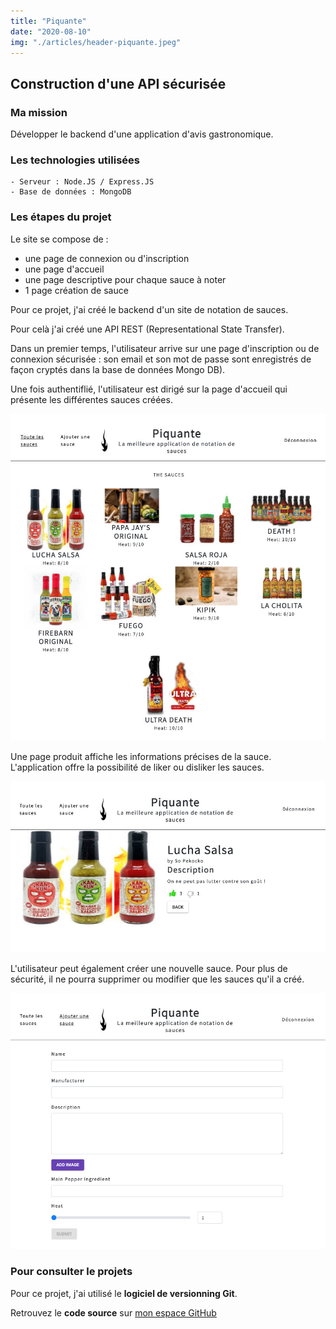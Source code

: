 ```yaml
---
title: "Piquante"
date: "2020-08-10"
img: "./articles/header-piquante.jpeg"
---
```


## Construction d'une API sécurisée

### Ma mission

Développer le backend d'une application d'avis gastronomique.

### Les technologies utilisées

    - Serveur : Node.JS / Express.JS
    - Base de données : MongoDB

### Les étapes du projet

Le site se compose de :

- une page de connexion ou d'inscription
- une page d'accueil
- une page descriptive pour chaque sauce à noter
- 1 page création de sauce

Pour ce projet, j'ai créé le backend d'un site de notation de sauces.

Pour celà j'ai créé une API REST (Representational State Transfer).

Dans un premier temps, l'utilisateur arrive sur une page d'inscription ou de connexion sécurisée : son email et son mot de passe sont enregistrés de façon cryptés dans la base de données Mongo DB).

Une fois authentiflié, l'utilisateur est dirigé sur la page d'accueil qui présente les différentes sauces créées.

![Page d'accueil](./img-piquante/accueil-piquante.jpeg)

Une page produit affiche les informations précises de la sauce. L'application offre la possibilité de liker ou disliker les sauces.

![Page produit](./img-piquante/produit-piquante.jpeg)

L'utilisateur peut également créer une nouvelle sauce. Pour plus de sécurité, il ne pourra supprimer ou modifier que les sauces qu'il a créé.

![Page création d'une sauce](./img-piquante/post-piquante.jpeg)

### Pour consulter le projets

Pour ce projet, j'ai utilisé le **logiciel de versionning Git**.

Retrouvez le **code source** sur [mon espace GitHub](https://github.com/Lilimly/piquante "Code source du site Piquante")
